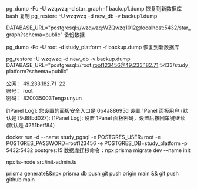 pg_dump -Fc -U wzqwzq -d star_graph -f backup1.dump
恢复到新数据库
bash
复制
pg_restore -U wzqwzq -d new_db -v backup1.dump

DATABASE_URL="postgresql://wzqwzq:WZQwzq1012@localhost:5432/star_graph?schema=public"
备份数据

pg_dump -Fc -U root -d study_platform -f backup.dump
恢复到新数据库

pg_restore -U wzqwzq -d new_db -v backup.dump
DATABASE_URL="postgresql://root:root123456@49.233.182.71:5433/study_platform?schema=public"


公网： 49.233.182.71  22  
账号： root  
密码： 820035003Tengxunyun


[1Panel Log]: 您设置的面板安全入口是 0b4a88695d 
设置 1Panel 面板用户 (默认是 f9d8fbd027): 
[1Panel Log]: 设置 1Panel 面板密码，设置后按回车键继续 (默认是 4251beff84)


docker run -d --name study_pgsql -e POSTGRES_USER=root -e POSTGRES_PASSWORD=root123456 -e POSTGRES_DB=study_platform -p 5432:5432 postgres:15
数据库迁移命令：npx prisma migrate dev --name init


npx ts-node src/init-admin.ts

prisma generate&&npx prisma db push
git push origin main && git push github main

